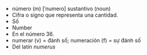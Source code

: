 - número (m)	[ˈnumeɾo]	sustantivo (noun)
- Cifra o signo que representa una cantidad.
- Số
- Number
- En el número 36.
- numerar (v) = đánh số; numeración (f) = sự đánh số
- Del latín *numerus*